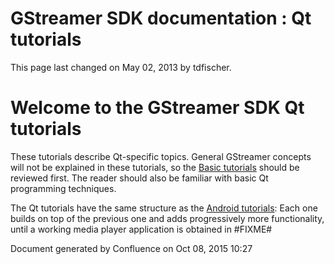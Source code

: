 #  GStreamer SDK documentation : Qt tutorials 

This page last changed on May 02, 2013 by tdfischer.

# Welcome to the GStreamer SDK Qt tutorials

These tutorials describe Qt-specific topics. General GStreamer concepts
will not be explained in these tutorials, so the [Basic
tutorials](http://docs.gstreamer.com/display/GstSDK/Basic+tutorials) should
be reviewed first. The reader should also be familiar with basic Qt
programming techniques.

The Qt tutorials have the same structure as the [Android
tutorials](Android%2Btutorials.html): Each one builds on top of the
previous one and adds progressively more functionality, until a working
media player application is obtained in \#FIXME\#

Document generated by Confluence on Oct 08, 2015 10:27

